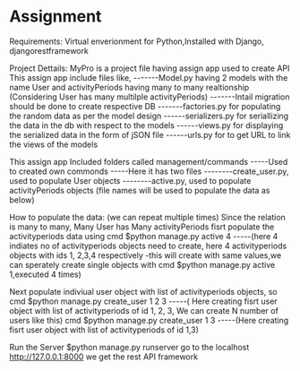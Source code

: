 # Assignment
Requirements: Virtual enverionment for Python,Installed with Django, djangorestframework

Project Dettails:
MyPro is a project file having assign app used to create API
This assign app include files like,
-------Model.py having 2 models with the name User and activityPeriods having many to many realtionship (Considering User has many multilple  activityPeriods)
-------Intail migration should be done to create respective DB
-------factories.py for populating the random data as per the model design
------serializers.py for seriallizing the data in the db with respect to the models
------views.py for displaying the serialized data in the form of jSON file
------urls.py for to get URL to link the views of the models

This assign app Included folders called management/commands
-----Used to created own commonds
-----Here it has two files
--------create_user.py, used to populate User objects
--------active.py, used to populate activityPeriods objects (file names will be used to populate the data as below)

How to populate the data: (we can repeat  multiple times)
Since the relation is many to many,  Many User has Many activityPeriods
fisrt populate the activityperiods data using cmd $python manage.py active 4
-----(here 4 indiates no of activityperiods objects need to create, here 4 activityperiods objects with ids 1, 2,3,4 respectively -this will create with same values,we can sperately create single objects with cmd $python manage.py active 1,executed 4 times)

Next populate indiviual user object with list of activityperiods objects, so cmd $python manage.py create_user 1 2 3 
-----( Here creating fisrt user object with list of activityperiods of id 1, 2, 3, We can create N number of users like this)
cmd $python manage.py create_user 1  3 
-----(Here creating fisrt user object with list of activityperiods of id 1,3) 

Run the Server $python manage.py runserver
go to the localhost http://127.0.0.1:8000 we get the rest API framework


